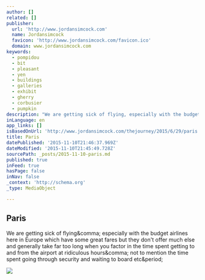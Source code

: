 ```yaml
---
author: []
related: []
publisher:
  url: 'http://www.jordansimcock.com'
  name: Jordansimcock
  favicon: 'http://www.jordansimcock.com/favicon.ico'
  domain: www.jordansimcock.com
keywords:
  - pompidou
  - bit
  - pleasant
  - yen
  - buildings
  - galleries
  - exhibit
  - gherry
  - corbusier
  - pumpkin
description: "We are getting sick of flying, especially with the budget airlines here in Europe which have some great fares but they don't offer much else and generally take far too long when you factor in the time spent getting to and from the airport at ridiculous hours, not to mention the time spent going through security and waiting to board etc."
inLanguage: en
app_links: []
isBasedOnUrl: 'http://www.jordansimcock.com/thejourney/2015/6/29/paris'
title: Paris
datePublished: '2015-11-10T21:46:37.969Z'
dateModified: '2015-11-10T21:45:49.728Z'
sourcePath: _posts/2015-11-10-paris.md
published: true
inFeed: true
hasPage: false
inNav: false
_context: 'http://schema.org'
_type: MediaObject

---
```

<article style=""><h1>Paris</h1><p>We are getting sick of flying&amp;comma; especially with the budget airlines here in Europe which have some great fares but they don't offer much else and generally take far too long when you factor in the time spent getting to and from the airport at ridiculous hours&amp;comma; not to mention the time spent going through security and waiting to board etc&amp;period;</p><img src="https://static1.squarespace.com/static/53a555fde4b04b8d93b0249c/t/55911111e4b02242f7f62525/1435570472544/?format=1000w" /></article>